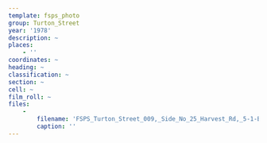 ```yaml
---
template: fsps_photo
group: Turton_Street
year: '1978'
description: ~
places:
    - ''
coordinates: ~
heading: ~
classification: ~
section: ~
cell: ~
film_roll: ~
files:
    -
        filename: 'FSPS_Turton_Street_009,_Side_No_25_Harvest_Rd,_5-1-B,_1978-80.png'
        caption: ''
---
```

